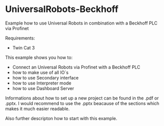 # UniversalRobots-Beckhoff
Example how to use Universal Robots in combination with a Beckhoff PLC via Profinet

Requirements:
- Twin Cat 3

This example shows you how to:

- Connect an Universal Robots via Profinet with a Beckhoff PLC
- how to make use of all IO´s
- how to use Secondary interface
- how to use Interpreter mode
- how to use Dashboard Server

Informations about how to set up a new project can be found in the .pdf or .pptx.
I would recommend to use the .pptx beacause of the sections which makes it much easier readable.

Also further descripton how to start with this example.
